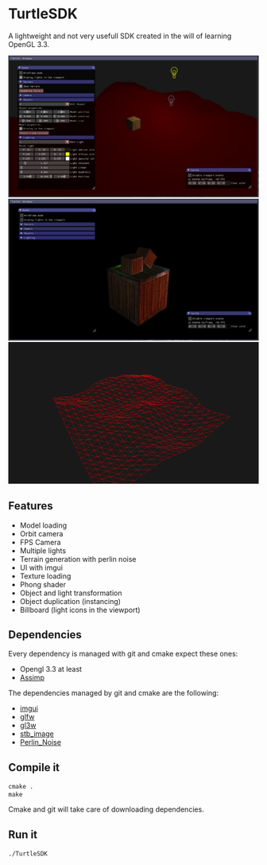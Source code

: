 # TurtleSDK

A lightweight and not very usefull SDK created in the will of learning OpenGL 3.3.

![App looks when you open it](images/01.png "TurtleSDK")
![App with some tweaks](images/02.png "TurtleSDK")
![Some wireframe terrain](images/03.png "TurtleSDK")

## Features

- Model loading
- Orbit camera
- FPS Camera
- Multiple lights
- Terrain generation with perlin noise
- UI with imgui
- Texture loading
- Phong shader
- Object and light transformation
- Object duplication (instancing)
- Billboard (light icons in the viewport)

## Dependencies

Every dependency is managed with git and cmake expect these ones:
- Opengl 3.3 at least
- [Assimp](http://assimp.org/)

The dependencies managed by git and cmake are the following:
- [imgui](https://github.com/ocornut/imgui)
- [glfw](https://github.com/glfw/glfw)
- [gl3w](https://github.com/skaslev/gl3w)
- [stb_image](https://github.com/nothings/stb)
- [Perlin_Noise](https://github.com/sol-prog/Perlin_Noise)

## Compile it

    cmake .
    make

Cmake and git will take care of downloading dependencies.

## Run it

    ./TurtleSDK
